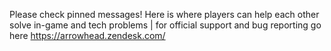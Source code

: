 Please check pinned messages! Here is where players can help each other solve in-game and tech problems | for official support and bug reporting go here https://arrowhead.zendesk.com/